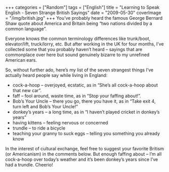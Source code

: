 +++
categories = ["Random"]
tags = ["English"]
title = "Learning to Speak English - Seven Strange British Sayings"
date = "2009-05-30"
coverImage = "/img/british.jpg"
+++
You’ve probably heard the famous George Bernard Shaw quote about America and Britain being “two nations divided by a common language”.
<!--more-->
Everyone knows the common terminology differences like trunk/boot, elevator/lift, truck/lorry, etc. But after working in the UK for four months, I’ve collected some that you probably haven’t heard – sayings that are commonplace over here but sound genuinely bizarre to my unrefined American ears. 

So, without further ado, here’s my list of the seven strangest things I’ve actually heard people say while living in England:

* cock-a-hoop – overjoyed, ecstatic, as in “She’s all cock-a-hoop about that new car”.
* faff – fool around, waste time, as in “Stop your faffing about!”.
* Bob’s Your Uncle – there you go, there you have it, as in “Take exit 4, turn left and Bob’s Your Uncle!”
* donkey’s years – a long time, as in “I haven’t played cricket in donkey’s years”
* having kittens – feeling nervous or concerned
* trundle – to ride a bicycle
* teaching your granny to suck eggs – telling you something you already know

In the interest of cultural exchange, feel free to suggest your favorite Britism (or Americanism) in the comments below. But enough faffing about – I’m all cock-a-hoop over today’s weather and it’s been donkey’s years since I’ve had a trundle. Cheerio!
